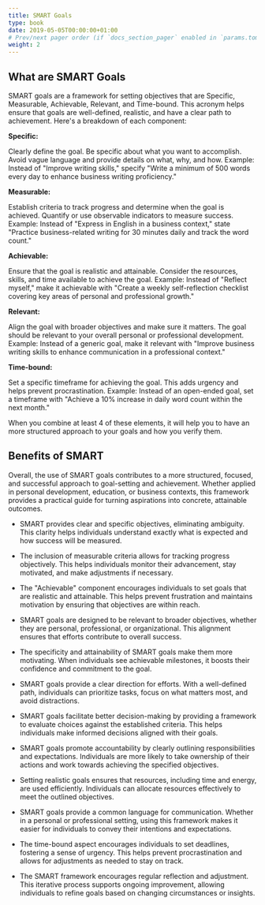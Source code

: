 ```yaml
---
title: SMART Goals
type: book
date: 2019-05-05T00:00:00+01:00
# Prev/next pager order (if `docs_section_pager` enabled in `params.toml`)
weight: 2
---
```


## What are SMART Goals
SMART goals are a framework for setting objectives that are Specific, Measurable, Achievable, Relevant, and Time-bound. This acronym helps ensure that goals are well-defined, realistic, and have a clear path to achievement. Here's a breakdown of each component:

**Specific:**

Clearly define the goal. Be specific about what you want to accomplish. Avoid vague language and provide details on what, why, and how.
Example: Instead of "Improve writing skills," specify "Write a minimum of 500 words every day to enhance business writing proficiency."

**Measurable:**

Establish criteria to track progress and determine when the goal is achieved. Quantify or use observable indicators to measure success.
Example: Instead of "Express in English in a business context," state "Practice business-related writing for 30 minutes daily and track the word count."

**Achievable:**

Ensure that the goal is realistic and attainable. Consider the resources, skills, and time available to achieve the goal.
Example: Instead of "Reflect myself," make it achievable with "Create a weekly self-reflection checklist covering key areas of personal and professional growth."

**Relevant:**

Align the goal with broader objectives and make sure it matters. The goal should be relevant to your overall personal or professional development.
Example: Instead of a generic goal, make it relevant with "Improve business writing skills to enhance communication in a professional context."

**Time-bound:**

Set a specific timeframe for achieving the goal. This adds urgency and helps prevent procrastination.
Example: Instead of an open-ended goal, set a timeframe with "Achieve a 10% increase in daily word count within the next month."

When you combine at least 4 of these elements, it will help you to have an more structured approach to your goals and how you verify them. 

## Benefits of SMART
Overall, the use of SMART goals contributes to a more structured, focused, and successful approach to goal-setting and achievement. Whether applied in personal development, education, or business contexts, this framework provides a practical guide for turning aspirations into concrete, attainable outcomes.

* SMART provides clear and specific objectives, eliminating ambiguity. This clarity helps individuals understand exactly what is expected and how success will be measured.

* The inclusion of measurable criteria allows for tracking progress objectively. This helps individuals monitor their advancement, stay motivated, and make adjustments if necessary.

* The "Achievable" component encourages individuals to set goals that are realistic and attainable. This helps prevent frustration and maintains motivation by ensuring that objectives are within reach.

* SMART goals are designed to be relevant to broader objectives, whether they are personal, professional, or organizational. This alignment ensures that efforts contribute to overall success.

* The specificity and attainability of SMART goals make them more motivating. When individuals see achievable milestones, it boosts their confidence and commitment to the goal.

* SMART goals provide a clear direction for efforts. With a well-defined path, individuals can prioritize tasks, focus on what matters most, and avoid distractions.

* SMART goals facilitate better decision-making by providing a framework to evaluate choices against the established criteria. This helps individuals make informed decisions aligned with their goals.

* SMART goals promote accountability by clearly outlining responsibilities and expectations. Individuals are more likely to take ownership of their actions and work towards achieving the specified objectives.

* Setting realistic goals ensures that resources, including time and energy, are used efficiently. Individuals can allocate resources effectively to meet the outlined objectives.

* SMART goals provide a common language for communication. Whether in a personal or professional setting, using this framework makes it easier for individuals to convey their intentions and expectations.

* The time-bound aspect encourages individuals to set deadlines, fostering a sense of urgency. This helps prevent procrastination and allows for adjustments as needed to stay on track.

* The SMART framework encourages regular reflection and adjustment. This iterative process supports ongoing improvement, allowing individuals to refine goals based on changing circumstances or insights.
